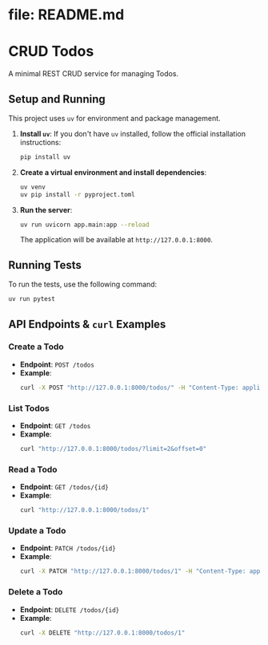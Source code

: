 # file: README.md
# CRUD Todos

A minimal REST CRUD service for managing Todos.

## Setup and Running

This project uses `uv` for environment and package management.

1.  **Install `uv`**:
    If you don't have `uv` installed, follow the official installation instructions:
    ```bash
    pip install uv
    ```

2.  **Create a virtual environment and install dependencies**:
    ```bash
    uv venv
    uv pip install -r pyproject.toml
    ```

3.  **Run the server**:
    ```bash
    uv run uvicorn app.main:app --reload
    ```
    The application will be available at `http://127.0.0.1:8000`.

## Running Tests

To run the tests, use the following command:

```bash
uv run pytest
```

## API Endpoints & `curl` Examples

### Create a Todo

*   **Endpoint**: `POST /todos`
*   **Example**:
    ```bash
    curl -X POST "http://127.0.0.1:8000/todos/" -H "Content-Type: application/json" -d '{"title": "Buy groceries", "completed": false}'
    ```

### List Todos

*   **Endpoint**: `GET /todos`
*   **Example**:
    ```bash
    curl "http://127.0.0.1:8000/todos/?limit=2&offset=0"
    ```

### Read a Todo

*   **Endpoint**: `GET /todos/{id}`
*   **Example**:
    ```bash
    curl "http://127.0.0.1:8000/todos/1"
    ```

### Update a Todo

*   **Endpoint**: `PATCH /todos/{id}`
*   **Example**:
    ```bash
    curl -X PATCH "http://127.0.0.1:8000/todos/1" -H "Content-Type: application/json" -d '{"completed": true}'
    ```

### Delete a Todo

*   **Endpoint**: `DELETE /todos/{id}`
*   **Example**:
    ```bash
    curl -X DELETE "http://127.0.0.1:8000/todos/1"
    ```
